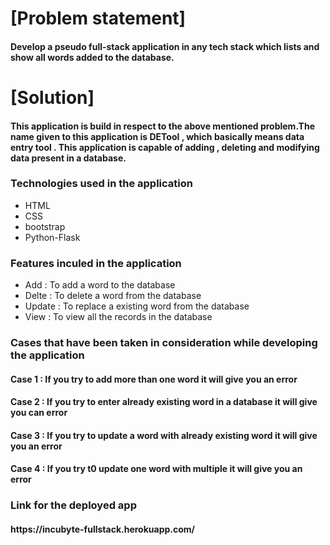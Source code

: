 <h1>[Problem statement]</h1>
  <h4>Develop a pseudo full-stack application in any tech stack which lists and show all words added to the database.</h4>
  <h1>[Solution]</h1>
  <h4>This application is build in respect to the above mentioned problem.The name given to this application is DETool , which basically means data entry tool . This application is capable of adding , deleting and modifying data present in a database.</h4>
  <h3>Technologies used in the application</h3>
  <ul type="disc">
    <li>HTML</li>
    <li>CSS</li>
    <li>bootstrap</li>
    <li>Python-Flask</li>
  </ul>
  <h3>Features inculed in the application</h3>
  <ul type="disc">
    <li>Add : To add a word to the database</li>
    <li>Delte : To delete a word from the database</li>
    <li>Update : To replace a existing word from the database</li>
    <li>View : To view all the records in the database</li>
  </ul>
  <h3>Cases that have been taken in consideration while developing the application</h3>
  <h4>Case 1 : If you try to add more than one word it will give you an error</h4>
  <h4>Case 2 : If you try to enter already existing word in a database it will give you can error</h4>
  <h4>Case 3 : If you try to update a word with already existing word it will give you an error</h4>
  <h4>Case 4 : If you try t0 update one word with multiple it will give you an error</h4>
  
  <h3><b>Link for the deployed app</b></h3>
  <h4><p>https://incubyte-fullstack.herokuapp.com/</a></h4>
